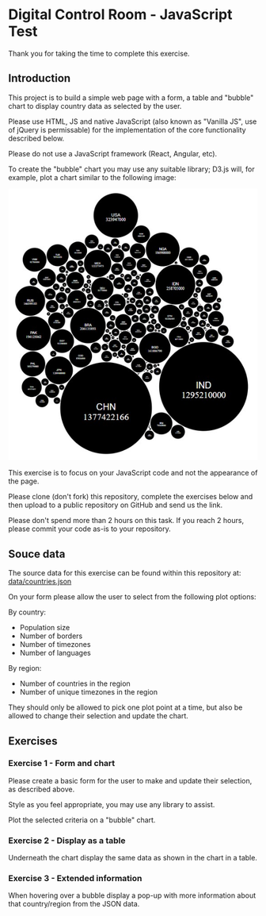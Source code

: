 # Digital Control Room - JavaScript Test

Thank you for taking the time to complete this exercise.

## Introduction

This project is to build a simple web page with a form, a table and "bubble" chart to display country data as selected by the user. 

Please use HTML, JS and native JavaScript (also known as "Vanilla JS", use of jQuery is permissable) for the implementation of the core functionality described below. 

Please do not use a JavaScript framework (React, Angular, etc). 

To create the "bubble" chart you may use any suitable library; D3.js will, for example, plot a chart similar to the following image:

![bubble chart](bubble.jpg?raw=true)

This exercise is to focus on your JavaScript code and not the appearance of the page.

Please clone (don't fork) this repository, complete the exercises below and then upload to a public repository on GitHub and send us the link.

Please don't spend more than 2 hours on this task. If you reach 2 hours, please commit your code as-is to your repository.

## Souce data

The source data for this exercise can be found within this repository at: [data/countries.json](data/countries.json)

On your form please allow the user to select from the following plot options:

By country:
- Population size
- Number of borders
- Number of timezones
- Number of languages

By region:
- Number of countries in the region
- Number of unique timezones in the region

They should only be allowed to pick one plot point at a time, but also be allowed to change their selection and update the chart.

## Exercises

### Exercise 1 - Form and chart

Please create a basic form for the user to make and update their selection, as described above. 

Style as you feel appropriate, you may use any library to assist.

Plot the selected criteria on a "bubble" chart.
 
### Exercise 2 - Display as a table

Underneath the chart display the same data as shown in the chart in a table.

### Exercise 3 - Extended information

When hovering over a bubble display a pop-up with more information about that country/region from the JSON data.
